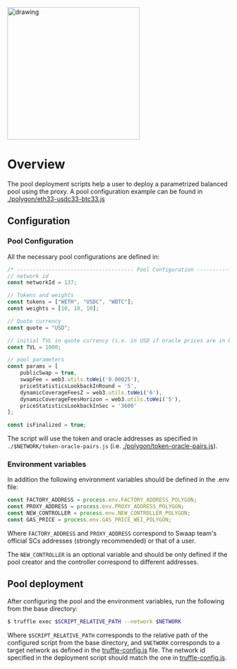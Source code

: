 <img src="https://docs.swaap.finance/img/brand.png" alt="drawing" width="300"/>

# Overview

The pool deployment scripts help a user to deploy a parametrized balanced pool using the proxy.
A pool configuration example can be found in [./polygon/eth33-usdc33-btc33.js](./polygon/eth33-usdc33-btc33.js)

## Configuration
### Pool Configuration
All the necessary pool configurations are defined in:

```js
/* ------------------------------------- Pool Configuration ------------------------------------- */
// network id
const networkId = 137;

// Tokens and weights
const tokens = ["WETH", "USDC", "WBTC"];
const weights = [10, 10, 10];

// Quote currency
const quote = "USD";

// initial TVL in quote currency (i.e. in USD if oracle prices are in USD)
const TVL = 1000;

// pool parameters
const params = [
    publicSwap = true,
    swapFee = web3.utils.toWei('0.00025'),
    priceStatisticsLookbackInRound = '5',
    dynamicCoverageFeesZ = web3.utils.toWei('6'),
    dynamicCoverageFeesHorizon = web3.utils.toWei('5'),
    priceStatisticsLookbackInSec = '3600'
];

const isFinalized = true;
```

The script will use the token and oracle addresses as specified in `./$NETWORK/token-oracle-pairs.js`
(i.e. [./polygon/token-oracle-pairs.js](./polygon/token-oracle-pairs.js)).

### Environment variables
In addition the following environment variables should be defined in the .env file:

```js
const FACTORY_ADDRESS = process.env.FACTORY_ADDRESS_POLYGON;
const PROXY_ADDRESS = process.env.PROXY_ADDRESS_POLYGON;
const NEW_CONTROLLER = process.env.NEW_CONTROLLER_POLYGON;
const GAS_PRICE = process.env.GAS_PRICE_WEI_POLYGON;
```

Where `FACTORY_ADDRESS` and `PROXY_ADDRESS` correspond to Swaap team's official SCs addresses (strongly recommended) or that of a user.

The `NEW_CONTROLLER` is an optional variable and should be only defined if the pool creator and the controller correspond to different addresses.

## Pool deployment
After configuring the pool and the environment variables, run the following from the base directory:

```bash
$ truffle exec $SCRIPT_RELATIVE_PATH --network $NETWORK
```

Where `$SCRIPT_RELATIVE_PATH` corresponds to the relative path of the configured script from the base directory, and `$NETWORK` corresponds to a target network as defined in the [truffle-config.js](truffle-config.js) file. The network id specified in the deployment script should match the one in [truffle-config.js](truffle-config.js).